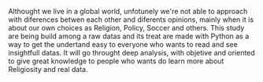 Althought we live in a global world, unfotunely we're not able to approach with diferences betwen each other and diferents opinions, mainly when it is about our own choices as Religion, Policy, Soccer and others.
This study are being build among a raw datas and its treat are made with Python as a way to get the undertand easy to everyone who wants to read and see insightfull datas.
It will go throught deep analysis, with objetive and oriented to give great knowledge to people who wants do learn more about Religiosity and real data.
